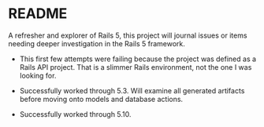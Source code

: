 # README

A refresher and explorer of Rails 5, this project will journal issues or items needing deeper investigation in the Rails 5 framework.

* This first few attempts were failing because the project was defined as a Rails API project.
That is a slimmer Rails environment, not the one I was looking for.

* Successfully worked through 5.3.
Will examine all generated artifacts before moving onto models and database actions.

* Successfully worked through 5.10.

